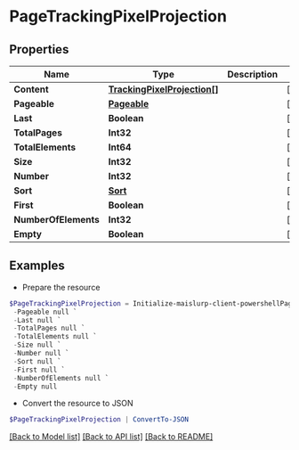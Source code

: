 # PageTrackingPixelProjection
## Properties

Name | Type | Description | Notes
------------ | ------------- | ------------- | -------------
**Content** | [**TrackingPixelProjection[]**](TrackingPixelProjection) |  | [optional] 
**Pageable** | [**Pageable**](Pageable) |  | [optional] 
**Last** | **Boolean** |  | [optional] 
**TotalPages** | **Int32** |  | [optional] 
**TotalElements** | **Int64** |  | [optional] 
**Size** | **Int32** |  | [optional] 
**Number** | **Int32** |  | [optional] 
**Sort** | [**Sort**](Sort) |  | [optional] 
**First** | **Boolean** |  | [optional] 
**NumberOfElements** | **Int32** |  | [optional] 
**Empty** | **Boolean** |  | [optional] 

## Examples

- Prepare the resource
```powershell
$PageTrackingPixelProjection = Initialize-maislurp-client-powershellPageTrackingPixelProjection  -Content null `
 -Pageable null `
 -Last null `
 -TotalPages null `
 -TotalElements null `
 -Size null `
 -Number null `
 -Sort null `
 -First null `
 -NumberOfElements null `
 -Empty null
```

- Convert the resource to JSON
```powershell
$PageTrackingPixelProjection | ConvertTo-JSON
```

[[Back to Model list]](../README#documentation-for-models) [[Back to API list]](../README#documentation-for-api-endpoints) [[Back to README]](../README)

